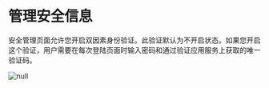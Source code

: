 # 管理安全信息

安全管理页面允许您开启双因素身份验证。此验证默认为不开启状态。如果您开启这个验证，用户需要在每次登陆页面时输入密码和通过验证应用服务上获取的唯一验证码。

![null](</docs/resources/images/identities-and-access/iam-security.png>)

